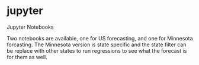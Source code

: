 # jupyter
Jupyter Notebooks


Two notebooks are availabie, one for US forecasting, and one for Minnesota forcasting. The Minnesota version is state specific and the state filter can be replace with other states to run regressions to see what the forecast is for them as well.
